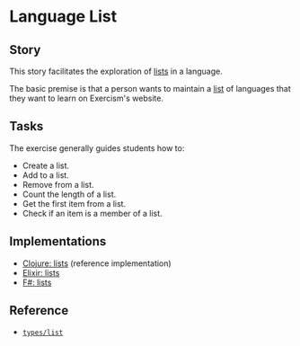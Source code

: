 # Language List

## Story

This story facilitates the exploration of [lists][types-list] in a language.

The basic premise is that a person wants to maintain a [list][types-list] of languages that they want to learn on Exercism's website.

## Tasks

The exercise generally guides students how to:

- Create a list.
- Add to a list.
- Remove from a list.
- Count the length of a list.
- Get the first item from a list.
- Check if an item is a member of a list.

## Implementations

- [Clojure: lists][implementation-clojure] (reference implementation)
- [Elixir: lists][implementation-elixir]
- [F#: lists][implementation-fsharp]

## Reference

- [`types/list`][types-list]

[implementation-clojure]: https://github.com/exercism/clojure/blob/main/exercises/concept/tracks-on-tracks-on-tracks/.docs/instructions.md
[implementation-elixir]: https://github.com/exercism/elixir/blob/main/exercises/concept/language-list/.docs/instructions.md
[implementation-fsharp]: https://github.com/exercism/fsharp/blob/main/exercises/concept/tracks-on-tracks-on-tracks/.docs/instructions.md
[types-list]: https://github.com/exercism/v3/blob/main/reference/types/list.md
